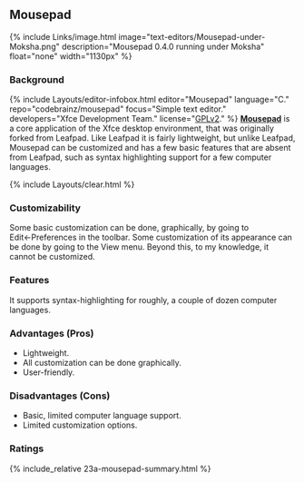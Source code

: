 ## Mousepad
{% include Links/image.html image="text-editors/Mousepad-under-Moksha.png" description="Mousepad 0.4.0 running under Moksha" float="none" width="1130px" %}

### Background
{% include Layouts/editor-infobox.html editor="Mousepad" language="C." repo="codebrainz/mousepad" focus="Simple text editor." developers="Xfce Development Team." license="<a href='https://github.com/codebrainz/mousepad/blob/master/COPYING' link='_blank'>GPLv2</a>." %}
[**Mousepad**](http://git.xfce.org/apps/mousepad/) is a core application of the Xfce desktop environment, that was originally forked from Leafpad. Like Leafpad it is fairly lightweight, but unlike Leafpad, Mousepad can be customized and has a few basic features that are absent from Leafpad, such as syntax highlighting support for a few computer languages.

{% include Layouts/clear.html %}<br/>

### Customizability
Some basic customization can be done, graphically, by going to Edit←Preferences in the toolbar. Some customization of its appearance can be done by going to the View menu. Beyond this, to my knowledge, it cannot be customized.

### Features
It supports syntax-highlighting for roughly, a couple of dozen computer languages.

### Advantages (Pros)
* Lightweight.
* All customization can be done graphically.
* User-friendly.

### Disadvantages (Cons)
* Basic, limited computer language support.
* Limited customization options.

### Ratings
{% include_relative 23a-mousepad-summary.html %}
